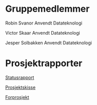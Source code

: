 # Gruppemedlemmer

Robin Svanor
Anvendt Datateknologi

Victor Skaar
Anvendt Datateknologi

Jesper Solbakken
Anvendt Datateknologi

# Prosjektrapporter

[Statusrapport](https://github.com/jespersolbakken/gruppe19bp2021/raw/gh-pages/Filer/Statusrapport.pdf)

[Prosjektskisse](https://github.com/jespersolbakken/gruppe19bp2021/raw/gh-pages/Filer/Prosjektskisse.pdf)

[Forprosjekt]()
